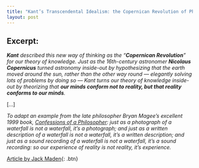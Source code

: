 ```yaml
---
title: "Kant’s Transcendental Idealism: the Copernican Revolution of Philosophy [ARTICLE LINK]"
layout: post
---
```


## Excerpt:

***Kant** described this new way of thinking as the “**Copernican Revolution**” for our theory of knowledge. Just as the 16th-century astronomer **Nicolaus Copernicus** turned astronomy inside-out by hypothesizing that the earth moved around the sun, rather than the other way round — elegantly solving lots of problems by doing so — Kant turns our theory of knowledge inside-out by theorizing that **our minds conform not to reality, but that reality conforms to our minds**.*

[...]

*To adapt an example from the late philosopher Bryan Magee’s excellent 1999 book, [Confessions of a Philosopher](http://www.amazon.com/gp/product/0375750363/ref=as_li_tl?ie=UTF8&tag=philosophybre-20&camp=1789&creative=9325&linkCode=as2&creativeASIN=0375750363&linkId=596dfdfc7e47562aebc7063290597368): just as a photograph of a waterfall is not a waterfall, it’s a photograph; and just as a written description of a waterfall is not a waterfall, it’s a written description; and just as a sound recording of a waterfall is not a waterfall, it’s a sound recording: so our experience of reality is not reality, it’s experience.*

[Article by Jack Maden](https://philosophybreak.com/articles/kant-transcendental-idealism-the-copernican-revolution-of-philosophy/){: .btn}


